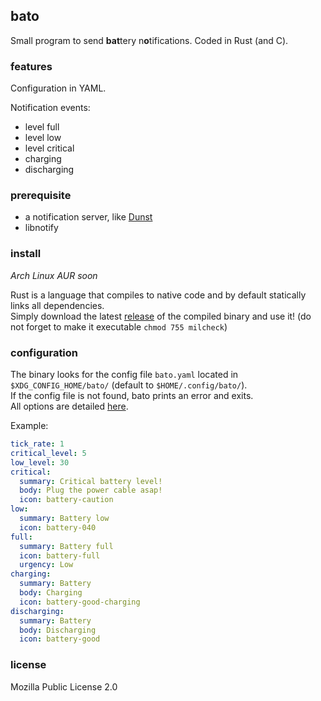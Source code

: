 ## bato

Small program to send **bat**tery n**o**tifications. Coded in Rust (and C).

### features

Configuration in YAML.

Notification events:
* level full
* level low
* level critical
* charging
* discharging

### prerequisite

- a notification server, like [Dunst](https://dunst-project.org/)
- libnotify

### install

_Arch Linux AUR soon_

Rust is a language that compiles to native code and by default statically links all dependencies.\
Simply download the latest [release](https://github.com/doums/bato/releases) of the compiled binary and use it! (do not forget to make it executable `chmod 755 milcheck`)

### configuration

The binary looks for the config file `bato.yaml` located in `$XDG_CONFIG_HOME/bato/` (default to `$HOME/.config/bato/`).\
If the config file is not found, bato prints an error and exits.\
All options are detailed [here](https://github.com/doums/bato/blob/master/bato.yaml).

Example:
```yaml
tick_rate: 1
critical_level: 5
low_level: 30
critical:
  summary: Critical battery level!
  body: Plug the power cable asap!
  icon: battery-caution
low:
  summary: Battery low
  icon: battery-040
full:
  summary: Battery full
  icon: battery-full
  urgency: Low
charging:
  summary: Battery
  body: Charging
  icon: battery-good-charging
discharging:
  summary: Battery
  body: Discharging
  icon: battery-good
```

### license
Mozilla Public License 2.0

